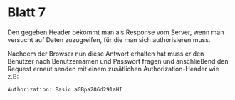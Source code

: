 # Blatt 7

Den gegeben Header bekommt man als Response vom Server, wenn man versucht auf Daten zuzugreifen, für die man sich authorisieren muss. 

Nachdem der Browser nun diese Antwort erhalten hat muss er den Benutzer nach Benutzernamen und Passwort fragen und anschließend den Request erneut senden mit einem zusätlichen Authorization-Header wie z.B:

````
Authorization: Basic aGBpa286d291aHI
````


